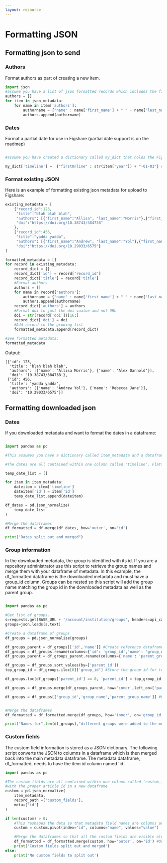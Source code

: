 ```yaml
---
layout: resource
---
```


# Formatting JSON

## Formatting json to send
### Authors
Format authors as part of creating a new item. 
```py
import json
#assume you have a list of json formatted records which includes the first and last names labeled as 'first_name' and 'last_name'.
authors = []
for item in json_metadata:
	for name in item['authors']:
		authorname = {"name" : name['first_name'] + " " + name['last_name']}
		authors.append(authorname)

```
### Dates
Format a partial date for use in Figshare (partial date support is on the roadmap)
```py

#assume you have created a dictionary called my_dict that holds the Figshare formatted metadata and the harvested metadata only includes a year. This makes the date January 1 of that year.

my_dict['timeline'] =  {"firstOnline" : str(item['year']) + "-01-01"} #year only
```
### Format existing JSON
Here is an example of formatting existing json metadata for upload to Figshare:
```py
existing_metadata = [
    {"record_id":123,
     "title":"blah blah blah",
     "authors": [{"first_name":"Allisa", "last_name":"Morris"},{"first_name":"Alex", "last_name":"Dannold"}],
     "doi":"https://doi.org/10.38743/384738"
    },
    {"record_id":456,
     "title":"yadda yadda",
     "authors": [{"first_name":"Andrew", "last_name":"Yol"},{"first_name":"Rebecca", "last_name":"Jane"}],
     "doi":"https://doi.org/10.29033/6575"}
]

formatted_metadata = []
for record in existing_metadata:
    record_dict = {}
    record_dict['id'] = record['record_id']
    record_dict['title'] = record['title']
    #Format authors
    authors = []
    for name in record['authors']:
        authorname = {"name" : name['first_name'] + " " + name['last_name']}
        authors.append(authorname)
    record_dict['authors'] = authors
    #Format doi to just the doi vaalue and not URL
    doi = str(record['doi'])[16:]
    record_dict['doi'] = doi
    #Add record to the growing list
    formatted_metadata.append(record_dict)
    
#See formatted metadata:
formatted_metadata
```
Output:
```
[{'id': 123,
  'title': 'blah blah blah',
  'authors': [{'name': 'Allisa Morris'}, {'name': 'Alex Dannold'}],
  'doi': '10.38743/384738'},
 {'id': 456,
  'title': 'yadda yadda',
  'authors': [{'name': 'Andrew Yol'}, {'name': 'Rebecca Jane'}],
  'doi': '10.29033/6575'}]
```

## Formatting downloaded json

### Dates
If you downloaded metadata and want to format the dates in a dataframe:
```py

import pandas as pd

#This assumes you have a dictionary called item_metadata and a dataframe of that metadata called df.

#The dates are all contained within one column called 'timeline'. Flatten that column and associate the values with the proper article id in a new dataframe

temp_date_list = []

for item in item_metadata:
    dateitem = item['timeline']
    dateitem['id'] = item['id']
    temp_date_list.append(dateitem)

df_dates = pd.json_normalize(
    temp_date_list 
)

#Merge the dataframes
df_formatted = df.merge(df_dates, how='outer', on='id')

print("Dates split out and merged")
```
### Group information
In the downloaded metadata, the group is identified with its id. If you are a repository administrator use this script to retrieve the group names and merge them with your dataframe of metadata.
In this example, the df_formatted dataframe is the downloaded metadata and must have a group_id column. Groups can be nested so this script will add the group name matching the group id in the downloaded metadata as well as the parent group.

```py

import pandas as pd

#Get list of groups.
s=requests.get(BASE_URL + '/account/institution/groups', headers=api_call_headers)
groups=json.loads(s.text)

#Create a dataframe of groups
df_groups = pd.json_normalize(groups)

df_groups_parent = df_groups[['id','name']] #Create reference dataframe
df_groups = df_groups.rename(columns={'id': 'group_id','name': 'group_name'}) #Rename id col in main dataframe
df_groups_parent = df_groups_parent.rename(columns={'name': 'parent_group_name'}) #Rename name col in reference dataframe

df_groups = df_groups.sort_values(by=['parent_id'])
top_group_id = df_groups.iloc[0]['group_id'] #Store the group id for top group

df_groups.loc[df_groups['parent_id'] == 0, 'parent_id'] = top_group_id #For top level group, replace the zero value parent id with top level group id

df_groups = df_groups.merge(df_groups_parent, how='inner',left_on=['parent_id'], right_on=['id']) #Add parent group name

df_groups = df_groups[['group_id','group_name','parent_group_name']] #Pare down to needed columns


#Merge the dataframes
df_formatted = df_formatted.merge(df_groups, how='inner', on='group_id') #If you use 'outer' it will include a blank record for each group with no records

print("Names for",len(df_groups),"different groups were added to the metadata records")
```
### Custom fields
The custom field information is stored as a JSON dictionary. The following script converts the JSON to columns in a dataframe which is then merged back into the main metadata dataframe.
The metadata dataframe, df_formatted, needs to have the item id column named 'id'.

```py
import pandas as pd

#The custom fields are all contained within one column called 'custom_fields'. Flatten that column and associate the values
#with the proper article id in a new dataframe
custom = pd.json_normalize(
    item_metadata,
    record_path =['custom_fields'],
    meta=['id']
)

if len(custom) > 0:
    #This reshapes the data so that metadata field names are columns and each row is an id.
    custom = custom.pivot(index="id", columns="name", values="value")

    #Merge the dataframes so that all the custom fields are visible along with all the other metadata
    df_formatted = df_formatted.merge(custom, how='outer', on='id') #Outer merge keeps records that have no custom metadata.
    print('Custom fields split out and merged')
else:
    print('No custom fields to split out')
```